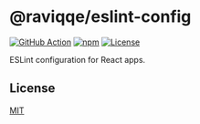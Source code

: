 # @raviqqe/eslint-config

[![GitHub Action](https://img.shields.io/github/workflow/status/raviqqe/eslint-config/test?style=flat-square)](https://github.com/raviqqe/eslint-config/actions)
[![npm](https://img.shields.io/npm/v/@raviqqe/eslint-config?style=flat-square)](https://www.npmjs.com/package/@raviqqe/eslint-config)
[![License](https://img.shields.io/github/license/raviqqe/eslint-config.svg?style=flat-square)](LICENSE)

ESLint configuration for React apps.

## License

[MIT](LICENSE)
